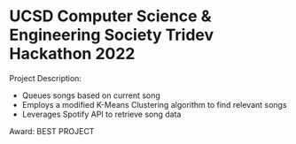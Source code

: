 # UCSD Computer Science & Engineering Society Tridev Hackathon 2022

Project Description:
- Queues songs based on current song
- Employs a modified K-Means Clustering algorithm to find relevant songs
- Leverages Spotify API to retrieve song data

Award: BEST PROJECT
